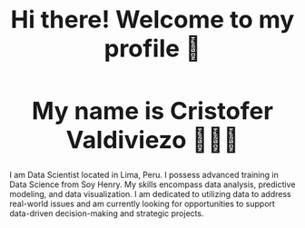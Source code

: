 
<div align="center">

<h1 style="font-size: 3em; font-weight: bold;">Hi there! Welcome to my profile 👋 </h1>

</div>


<div align="center">

<h1 style="font-size: 3em; font-weight: bold;"> My name is Cristofer Valdiviezo 👨🏽‍💻 </h1>

</div>

I am Data Scientist located in Lima, Peru. I possess advanced training in Data Science from Soy Henry. My skills encompass data analysis, predictive modeling, and data visualization. I am dedicated to utilizing data to address real-world issues and am currently looking for opportunities to support data-driven decision-making and strategic projects.


<!--
**CristVald/CristVald** is a ✨ _special_ ✨ repository because its `README.md` (this file) appears on your GitHub profile.



